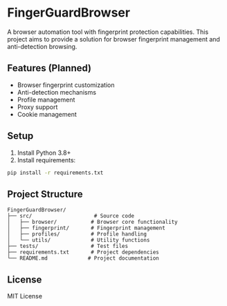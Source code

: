 # FingerGuardBrowser

A browser automation tool with fingerprint protection capabilities. This project aims to provide a solution for browser fingerprint management and anti-detection browsing.

## Features (Planned)
- Browser fingerprint customization
- Anti-detection mechanisms
- Profile management
- Proxy support
- Cookie management

## Setup
1. Install Python 3.8+
2. Install requirements:
```bash
pip install -r requirements.txt
```

## Project Structure
```
FingerGuardBrowser/
├── src/                    # Source code
│   ├── browser/           # Browser core functionality
│   ├── fingerprint/       # Fingerprint management
│   ├── profiles/          # Profile handling
│   └── utils/             # Utility functions
├── tests/                 # Test files
├── requirements.txt       # Project dependencies
└── README.md             # Project documentation
```

## License
MIT License
